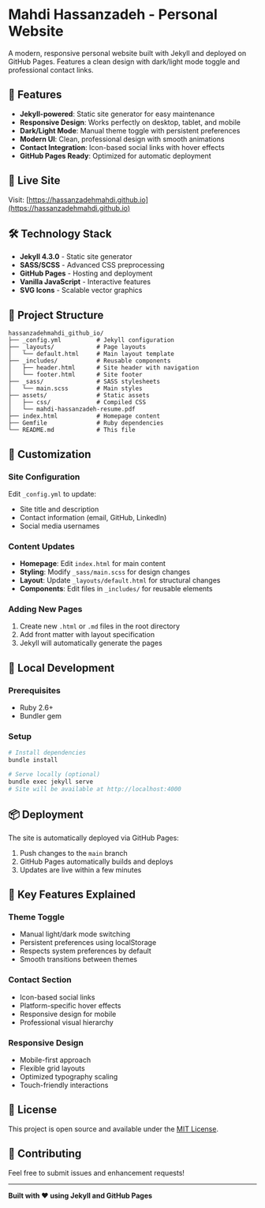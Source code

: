 # Mahdi Hassanzadeh - Personal Website

A modern, responsive personal website built with Jekyll and deployed on GitHub Pages. Features a clean design with dark/light mode toggle and professional contact links.

## 🌟 Features

- **Jekyll-powered**: Static site generator for easy maintenance
- **Responsive Design**: Works perfectly on desktop, tablet, and mobile
- **Dark/Light Mode**: Manual theme toggle with persistent preferences
- **Modern UI**: Clean, professional design with smooth animations
- **Contact Integration**: Icon-based social links with hover effects
- **GitHub Pages Ready**: Optimized for automatic deployment

## 🚀 Live Site

Visit: [https://hassanzadehmahdi.github.io](https://hassanzadehmahdi.github.io)

## 🛠️ Technology Stack

- **Jekyll 4.3.0** - Static site generator
- **SASS/SCSS** - Advanced CSS preprocessing
- **GitHub Pages** - Hosting and deployment
- **Vanilla JavaScript** - Interactive features
- **SVG Icons** - Scalable vector graphics

## 📁 Project Structure

```
hassanzadehmahdi_github_io/
├── _config.yml          # Jekyll configuration
├── _layouts/            # Page layouts
│   └── default.html     # Main layout template
├── _includes/           # Reusable components
│   ├── header.html      # Site header with navigation
│   └── footer.html      # Site footer
├── _sass/               # SASS stylesheets
│   └── main.scss        # Main styles
├── assets/              # Static assets
│   ├── css/             # Compiled CSS
│   └── mahdi-hassanzadeh-resume.pdf
├── index.html           # Homepage content
├── Gemfile              # Ruby dependencies
└── README.md            # This file
```

## 🎨 Customization

### Site Configuration
Edit `_config.yml` to update:
- Site title and description
- Contact information (email, GitHub, LinkedIn)
- Social media usernames

### Content Updates
- **Homepage**: Edit `index.html` for main content
- **Styling**: Modify `_sass/main.scss` for design changes
- **Layout**: Update `_layouts/default.html` for structural changes
- **Components**: Edit files in `_includes/` for reusable elements

### Adding New Pages
1. Create new `.html` or `.md` files in the root directory
2. Add front matter with layout specification
3. Jekyll will automatically generate the pages

## 🚀 Local Development

### Prerequisites
- Ruby 2.6+ 
- Bundler gem

### Setup
```bash
# Install dependencies
bundle install

# Serve locally (optional)
bundle exec jekyll serve
# Site will be available at http://localhost:4000
```

## 📦 Deployment

The site is automatically deployed via GitHub Pages:

1. Push changes to the `main` branch
2. GitHub Pages automatically builds and deploys
3. Updates are live within a few minutes

## 🎯 Key Features Explained

### Theme Toggle
- Manual light/dark mode switching
- Persistent preferences using localStorage
- Respects system preferences by default
- Smooth transitions between themes

### Contact Section
- Icon-based social links
- Platform-specific hover effects
- Responsive design for mobile
- Professional visual hierarchy

### Responsive Design
- Mobile-first approach
- Flexible grid layouts
- Optimized typography scaling
- Touch-friendly interactions

## 📝 License

This project is open source and available under the [MIT License](LICENSE).

## 🤝 Contributing

Feel free to submit issues and enhancement requests!

---

**Built with ❤️ using Jekyll and GitHub Pages**
